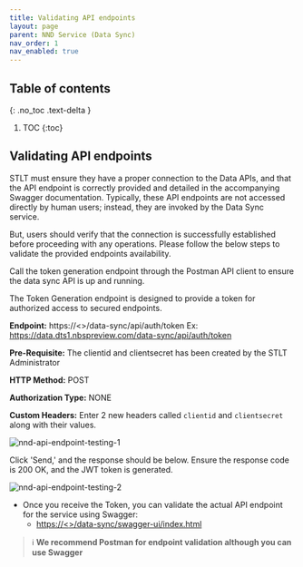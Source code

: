 ```yaml
---
title: Validating API endpoints
layout: page
parent: NND Service (Data Sync)
nav_order: 1
nav_enabled: true
---
```


## Table of contents
{: .no_toc .text-delta }

1. TOC
{:toc}

## Validating API endpoints
STLT must ensure they have a proper connection to the Data APIs, and that the API endpoint is correctly provided and detailed in the accompanying Swagger documentation. Typically, these API endpoints are not accessed directly by human users; instead, they are invoked by the Data Sync service. 

But, users should verify that the connection is successfully established before proceeding with any operations. Please follow the below steps to validate the provided endpoints availability.

Call the token generation endpoint through the Postman API client to ensure the data sync API is up and running.

The Token Generation endpoint is designed to provide a token for authorized access to secured endpoints.

**Endpoint:** https://<<host>>/data-sync/api/auth/token
Ex: https://data.dts1.nbspreview.com/data-sync/api/auth/token

**Pre-Requisite:** The clientid and clientsecret has been created by the STLT Administrator

**HTTP Method:** POST

**Authorization Type:** NONE

**Custom Headers:** Enter 2 new headers called `clientid` and `clientsecret` along with their values.

![nnd-api-endpoint-testing-1](/NEDSS-SystemAdminGuide/docs/6_microservices_deployment/images/nnd-api-testing-1.png)

Click 'Send,' and the response should be below. Ensure the response code is 200 OK, and the JWT token is generated.

![nnd-api-endpoint-testing-2](/NEDSS-SystemAdminGuide/docs/6_microservices_deployment/images/nnd-api-testing-2.png)

- Once you receive the Token, you can validate the actual API endpoint for the service using Swagger:
  - [https://<<HOST>>/data-sync/swagger-ui/index.html](https://<<HOST>>/data-sync/swagger-ui/index.html)

> ℹ️ **We recommend Postman for endpoint validation although you can use Swagger**
